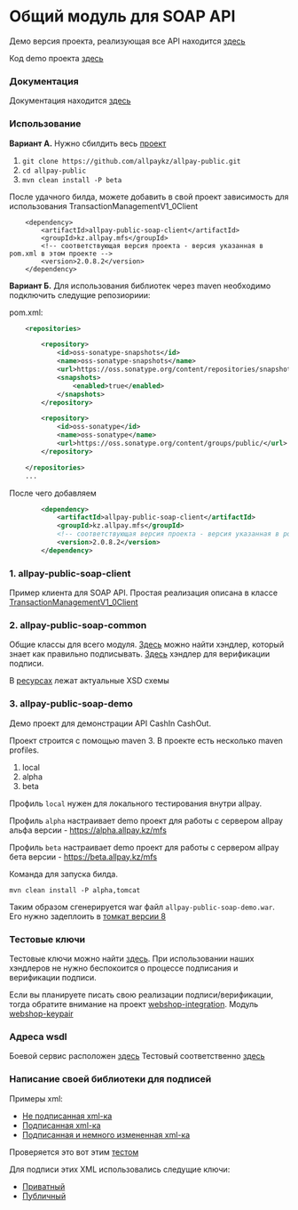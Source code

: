 # Общий модуль для SOAP API

Демо версия проекта, реализующая все API находится [здесь](http://beta.allpay.kz/allpay-public-soap-demo)

Код demo проекта [здесь](allpay-public-soap-demo)

### Документация

Документация находится [здесь](https://github.com/allpaykz/allpay-public/wiki)

### Использование

**Вариант А.** Нужно сбилдить весь [проект](.)

1. `git clone https://github.com/allpaykz/allpay-public.git`
2. `cd allpay-public`
3. `mvn clean install -P beta`

После удачного билда, можете добавить в свой проект зависимость для использования TransactionManagementV1_0Client

        <dependency>
            <artifactId>allpay-public-soap-client</artifactId>
            <groupId>kz.allpay.mfs</groupId>
            <!-- соответствующая версия проекта - версия указанная в pom.xml в этом проекте -->
            <version>2.0.8.2</version>
        </dependency>

**Вариант Б.** Для использования библиотек через maven необходимо подключить следущие репозиориии:

pom.xml:
```xml
    <repositories>

        <repository>
            <id>oss-sonatype-snapshots</id>
            <name>oss-sonatype-snapshots</name>
            <url>https://oss.sonatype.org/content/repositories/snapshots/</url>
            <snapshots>
                <enabled>true</enabled>
            </snapshots>
        </repository>

        <repository>
            <id>oss-sonatype</id>
            <name>oss-sonatype</name>
            <url>https://oss.sonatype.org/content/groups/public/</url>
        </repository>

    </repositories>
    ...
```

После чего добавляем

```xml
        <dependency>
            <artifactId>allpay-public-soap-client</artifactId>
            <groupId>kz.allpay.mfs</groupId>
            <!-- соответствующая версия проекта - версия указанная в pom.xml в этом проекте -->
            <version>2.0.8.2</version>
        </dependency>
```

### 1. allpay-public-soap-client

Пример клиента для SOAP API. Простая реализация описана в классе [TransactionManagementV1_0Client](https://github.com/allpaykz/allpay-public/blob/develop/allpay-public-soap/allpay-public-soap-client/src/main/java/kz/allpay/mfs/ws/soap/v1_0/TransactionManagementV1_0Client.java)

### 2. allpay-public-soap-common

Общие классы для всего модуля. [Здесь](https://github.com/allpaykz/allpay-public/blob/develop/allpay-public-soap/allpay-public-soap-common/src/main/java/kz/allpay/mfs/ws/soap/handlers/SecuritySoapHandlerClient.java) можно найти хэндлер, который знает как правильно подписывать. [Здесь](https://github.com/allpaykz/allpay-public/blob/develop/allpay-public-soap/allpay-public-soap-common/src/main/java/kz/allpay/mfs/ws/soap/handlers/SecuritySoapHandlerServer.java) хэндлер для верификации подписи.

В [ресурсах](https://github.com/allpaykz/allpay-public/tree/develop/allpay-public-soap/allpay-public-soap-common/src/main/resources/xsds/v1_0) лежат актуальные XSD схемы


### 3. allpay-public-soap-demo

Демо проект для демонстрации API CashIn CashOut.

Проект строится с помощью maven 3. В проекте есть несколько maven profiles.

1. local
2. alpha
3. beta

Профиль `local` нужен для локального тестирования внутри allpay.

Профиль `alpha` настраивает demo проект для работы с сервером  allpay альфа версии - https://alpha.allpay.kz/mfs

Профиль `beta` настраивает demo проект для работы с сервером  allpay бета версии - https://beta.allpay.kz/mfs

Команда для запуска билда.

`mvn clean install -P alpha,tomcat`

Таким образом сгенерируется war файл `allpay-public-soap-demo.war`. Его нужно задеплоить в [томкат версии 8](https://tomcat.apache.org/download-80.cgi)

### Тестовые ключи

Тестовые ключи можно найти [здесь](https://github.com/allpaykz/allpay-public/tree/develop/webshop-integration/webshop-integration-keypair/src/main/resources/mockKeys). При использовании наших хэндлеров не нужно беспокоится о процессе подписания и верификации подписи.

Если вы планируете писать свою реализации подписи/верификации, тогда обратите внимание на проект [webshop-integration](https://github.com/allpaykz/allpay-public/tree/master/webshop-integration). Модуль [webshop-keypair](https://github.com/allpaykz/allpay-public/tree/master/webshop-integration/webshop-integration-keypair)

### Адреса wsdl

Боевой сервис расположен [здесь](http://mfs.allpay.kz/allpay-public-soap/transaction-management/v1.0?wsdl)
Тестовый соответственно [здесь](http://beta.allpay.kz/allpay-public-soap/transaction-management/v1.0?wsdl)

### Написание своей библиотеки для подписей

Примеры xml:

 - [Не подписанная xml-ка](https://github.com/allpaykz/allpay-public/blob/develop/webshop-integration/webshop-integration-keypair/src/test/resources/soap-messages/getTransactionRequest-1-not-signed.xml)
 - [Подписанная xml-ка](https://github.com/allpaykz/allpay-public/blob/develop/webshop-integration/webshop-integration-keypair/src/test/resources/soap-messages/getTransactionRequest-1.xml)
 - [Подписанная и немного измененная xml-ка](https://github.com/allpaykz/allpay-public/blob/develop/webshop-integration/webshop-integration-keypair/src/test/resources/soap-messages/getTransactionRequest-1-formatted-same-signature.xml)

Проверяется это вот этим [тестом](https://github.com/allpaykz/allpay-public/blob/develop/webshop-integration/webshop-integration-keypair/src/test/java/kz/allpay/mfs/webshop/signature/SignatureServiceSoapImplTest.java)

Для подписи этих XML использовались следущие ключи:

 - [Приватный](https://github.com/allpaykz/allpay-public/blob/develop/webshop-integration/webshop-integration-keypair/src/main/resources/mockKeys/TEST.priv.pem)
 - [Публичный](https://github.com/allpaykz/allpay-public/blob/develop/webshop-integration/webshop-integration-keypair/src/main/resources/mockKeys/TEST.pub.pem)
